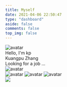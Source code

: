```yaml
---
title: Myself
date: 2021-04-06 22:50:47
type: "dashboard"
aside: false
comments: false
top_img: false
---
```

<div id="gallery-group-main">
    <div class="dashboard-weight card-style">
        <div class="info-top">
            <div class="avatar">
                <img data-lazy-src="https://zkpeace.com/blog/img/avatar.jpg" alt="avatar"></img>
            </div>
            <div class="author-info">
                <div class="author-info-en">Hello, I'm kp</div>
                <div class="author-info-cn">Kuangpu Zhang</div>
                <div class="author-info-status">
                    <i class="fas fa-pencil-alt"></i>
                    Looking for a job ...
                </div>
            </div>
        </div>
        <div class="info-bot">
            <div>
                <a class="author-btn">
                    <!-- <i class=""> -->
                    <img data-lazy-src="/img/3dIcon/icon_download.png" alt="avatar"></img>
                    <div class="info-box">
                    </div>
                </a>
                <a class="author-btn">
                    <!-- <i class=""> -->
                    <img data-lazy-src="/img/3dIcon/icon_wechat.png" alt="avatar"></img>
                </a>
                <a class="author-btn">
                    <img data-lazy-src="/img/3dIcon/icon_works.png" alt="avatar"></img>
                </a>
                <a class="author-btn">
                    <img data-lazy-src="/img/3dIcon/icon_mail.png" alt="avatar"></img>
                </a>
            </div>
        </div >
        <div class="info-social">
            <a class="info-social-i">
                <i class="fab fa-github"></i>
            </a>
            <a class="info-social-i">
                <i class="fas fa-basketball-ball"></i>
            </a>
            <a class="info-social-i">
                <i class="fab fa-instagram"></i>
            </a>
            <a class="info-social-i">
                <i class="fab fa-telegram-plane"></i>
            </a>
            <a class="info-social-i">
                <i class="fab fa-youtube"></i>
            </a>
            <div class="plant-3d">
                    <img  src='https://hk-1253324855.cos.ap-hongkong.myqcloud.com/my-web/3d-models/Plant%201.png'> </img>
            </div>
        </div>
    </div>
    <div class="dashboard-weight">
        <div class="weight-half card-style top">
            <div id="github_container"></div>
        </div>
        <div   class="weight-half card-style">
            <div id="gantt" style="position:relative;width:101%;height:100%"></div>
        </div> 
    </div>
    <div class="dashboard-weight  card-style">
		<div class="plant2" >
			<img  src='https://hk-1253324855.cos.ap-hongkong.myqcloud.com/my-web/3d-models/Plant%202.png'> </img>
		</div>
        <div id="sun" style="position:relative;width:100%;height:100%"></div>
    </div>
    <div class="dashboard-weight  card-style">
        <div>
            <div>
                <div class="pattern-3d">
                    <img class="rocket"  src='https://hk-1253324855.cos.ap-hongkong.myqcloud.com/my-web/3d-models/rocket.png'> </img>
				    <img class="cloud" src='https://hk-1253324855.cos.ap-hongkong.myqcloud.com/my-web/3d-models/Cloud.png'> </img>
				</div>
                <div class="declaration">
                    <a class="main-title">HIRE ME, FIND ME</a><br></br>
                    <a class="description">the services i can provide now </a><br></br>
                    <a class="main-content">WEB DEVELOPING & DESIGNING</a><br></br>
                    <a class="description">my dream is go to mars and to be a</a><br></br>
                    <a class="main-content">FULL STACK ENGINEER</a><br></br>
                    <a class="description">the subjects i really like are</a><br></br>
                    <a class="main-content">ROBOTIC AR/MR LoT DESIGN</a><br></br>
                </div>
            </div>
        </div>
    </div>
    <div class="dashboard-weight card-style video">
        <video class="card-video-black" src='https://img-1253324855.cos.ap-chengdu.myqcloud.com/black.mp4' width='100%' height='100%' controls="controls" preload="auto" ></video>
        <video class="card-video-white" src='https://img-1253324855.cos.ap-chengdu.myqcloud.com/white.mp4' width='100%' height='100%' controls="controls" preload="auto" ></video>
        <!-- <iframe src="//player.bilibili.com/player.html?aid=200349328&bvid=BV1mz411B7oR&as_wide=1&cid=178894927&page=1" width='100%' height='100%' scrolling="no" border="0" frameborder="no" framespacing="0" allowfullscreen="true" > </iframe> -->
    </div>
    <div class="dashboard-weight">
        <div class="weight-quarter card-style top left radar-contianer">
            <div id="radar" style="position:relative;width:100%;height:100%"></div>
        </div>
        <div class="weight-quarter card-style top">
            <div id="interests" >
                <div class="interest"><img src='https://hk-1253324855.cos.ap-hongkong.myqcloud.com/my-web/3d-models/cube%20a.png' ></div>
                <div class="interest"><img src='https://hk-1253324855.cos.ap-hongkong.myqcloud.com/my-web/3d-models/red%20book%202.png' ></div>
                <div class="interest"><img src='https://hk-1253324855.cos.ap-hongkong.myqcloud.com/my-web/3d-models/Basketball%20Color.png' ></div>
            </div>
            <div id="interests" >
                <div class="interest"><img src='https://hk-1253324855.cos.ap-hongkong.myqcloud.com/my-web/3d-models/cam%201.png' ></div>
                <div class="interest"><img src='https://hk-1253324855.cos.ap-hongkong.myqcloud.com/my-web/3d-models/gamepad.png' ></div>
                <div class="interest"><img src='https://hk-1253324855.cos.ap-hongkong.myqcloud.com/my-web/3d-models/Weight%20Color.png' ></div>
            </div>
        </div>
        <div class="weight-quarter left card-style">
            <img class="desktop" src='https://hk-1253324855.cos.ap-hongkong.myqcloud.com/my-web/3d-models/%5B%204%20%5D%20%E2%80%93%20Desktop.png' >
        </div>
        <div class="weight-quarter card-style">
            <!-- <a href="https://clustrmaps.com/site/1b71h" title="Visit tracker">
                <img  src="//clustrmaps.com/map_v2.png?cl=6ab6cf&w=300&t=n&d=4tOvPn0iAaKv8EDYCIMfKmXlLMMTR9aqbuHWdiAwZEM&co=ffffff&ct=000000">
            </a> -->
            <div class="vistor-map">
                <script data-pjax src="//rf.revolvermaps.com/0/0/6.js?i=5n8y7sbczs0&amp;m=0c&amp;c=baff00&amp;cr1=ffffff&amp;f=ubuntu&amp;l=0&amp;v0=-10&amp;z=13&amp;hi=30&amp;he=6&amp;hc=000000&amp;cw=1e90ff&amp;cb=f1c40f"></script>
            </div>
        </div>
    </div>
</div>
